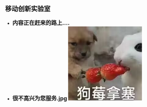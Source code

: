 ## 移动创新实验室
- **<span style="font-size: 18px;">内容正在赶来的路上....</span>**
- **<span style="font-size: 18px;">很不高兴为您服务.jpg</span>**
![狗莓拿塞](./assets/狗莓拿塞.jpg)
